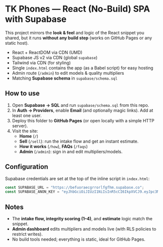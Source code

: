 # TK Phones — React (No-Build) SPA with Supabase

This project mirrors the **look & feel** and logic of the React snippet you shared, but it runs **without any build step** (works on GitHub Pages or any static host).

- React + ReactDOM via CDN (UMD)
- Supabase JS v2 via CDN (global `supabase`)
- Tailwind via CDN (for styling)
- Single `index.html` contains the app (as a Babel script) for easy hosting
- Admin route (`/admin`) to edit models & quality multipliers
- Matching **Supabase schema** in `supabase/schema.sql`

## How to use
1. Open **Supabase → SQL** and run `supabase/schema.sql` from this repo.
2. In **Auth → Providers**, enable **Email** (and optionally magic links). Add at least one user.
3. Deploy this folder to **GitHub Pages** (or open locally with a simple HTTP server).
4. Visit the site:
   - **Home** (`/`)
   - **Sell** (`/sell`): run the intake flow and get an instant estimate.
   - **How it works** (`/how`), **FAQs** (`/faqs`)
   - **Admin** (`/admin`): sign in and edit multipliers/models.

## Configuration
Supabase credentials are set at the top of the inline script in `index.html`:
```js
const SUPABASE_URL = "https://befuoraecgrrorlfgfhm.supabase.co";
const SUPABASE_ANON_KEY = "eyJhbGciOiJIUzI1NiIsInR5cCI6IkpXVCJ9.eyJpc3MiOiJzdXBhYmFzZSIsInJlZiI6ImJlZnVvcmFlY2dycm9ybGZnZmhtIiwicm9sZSI6ImFub24iLCJpYXQiOjE3NTg2ODkwNjYsImV4cCI6MjA3NDI2NTA2Nn0.2iKmQhtTiS9DAniPE9mBy0100HzMtIkc49HBpaZow4s";
```

## Notes
- The **intake flow, integrity scoring (1–4)**, and **estimate** logic match the snippet.
- **Admin dashboard** edits multipliers and models live (with RLS policies to restrict writes).
- No build tools needed; everything is static, ideal for GitHub Pages.
